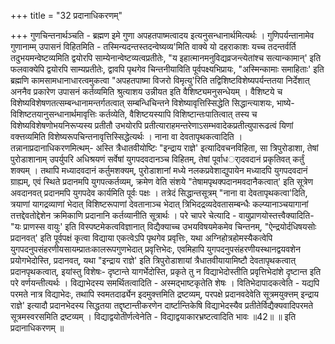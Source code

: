 +++
title = "32 प्रदानाधिकरणम्"

+++
गुणचिन्तनार्थञ्चति - ब्रह्मण इमे गुणा अपहतपाष्मत्वादय इत्यनुसन्धानार्थमित्यर्थः । गुणिपर्यन्तानामेव गुणानाम्म् उपासनं विहितमिति - तस्मिन्यदन्तस्तदन्वेष्यव्य'मिति वाक्ये यो दहराकाशः यच्च तदन्तर्वर्ति तदुभयमन्वेष्टव्यमिति द्वयोरपि साम्येनान्वेष्टव्यत्वप्रतीतेः, "य इहात्मानमनुविद्यव्रजन्त्येतांश्च सत्यान्कामान्' इति फलवाक्येपि द्वयोरपि साम्यप्रतीतेः, द्वावपि पृथगेव चिन्तनीयाविति पूर्वपक्ष्यभिप्रायः, "अस्मिन्कामाः समाहिताः' इति ब्रह्मणि कामसामधानाधारत्वमुकत्वा "अपहतपाष्मा विजरो विमृत्यु'रिति तद्विशिष्टविशेष्यपर्यन्ततया निर्देशात् अननैव प्रकारेण उपासनं कर्तव्यमिति श्रुत्याशय उन्नीयत इति वैशिष्ट्यमनुसन्धेयम् । वैशिष्टये च विशेष्यविशेषणतत्सम्बन्धानामन्तर्गतत्वात् सम्बन्धिचिन्तने विशेष्यावृत्तिस्सिद्धेति सिद्धान्त्याशयः, भाष्ये- विशिष्टतयानुसन्धानार्थमावृत्तिः कर्तव्येति, वैशिष्टयस्यापि विशिष्टान्तःपातित्वात् तस्य च विशेष्यविशेषणोभयनिरूप्यस्य प्रतीतौ उभयोरपि प्रतीत्याराहमन्तरेणाऽसम्भवादेकप्रतीत्युपारूढत्वं यिणां वक्त्तव्यमिति विशेष्यरूपचिन्तनावृत्तिस्सिद्धेत्यर्थः । नाना वा देवतापृथकत्वादिति । तन्नानाप्रदानाधिकरणमित्थम्- अस्ति त्रैधातवीयोष्टिः "इन्द्राय राज्ञे' इत्यादिवचनविहिता, सा त्रिपुरोडाशा, तेषां पुरोडाशानाम् उपर्युपरि अधिश्रयणं सर्वेषां युगपदवदानञ्च विहितम्, तेषां पूर्वाधर्ादवदानं प्रकृतिवत् कर्तुं शक्यम् । तथापि मध्यादवदानं कर्तुमशक्यम्, पुरोडाशानां मध्ये नलकप्रवेशाद्युपायेन मध्यादपि युगपदवदानं ग्राह्यम्, एवं स्थिते प्रदानमपि युगपत्कर्तव्यम्, क्रमेण वेति संशये "तेषामपृथक्पदानमवदानैकत्वात्' इति सूत्रेण अवदानवत् प्रदानमपि युगपदेव कार्यमिति पूर्वः पक्षः । तत्रेदं सिद्धान्तसूत्रम् "नाना वा देवतापृथकत्वा'दिति, त्रयाणां यागद्रव्याणां भेदात् विशिष्टरूपाणां देवतानाञ्च भेदात् त्रिभिदद्रव्यदेवतासम्बन्धैः कल्प्यानाञ्चयागानां तत्तद्देवतोद्देशेन क्रमिकाणि प्रदानानि कर्तव्यानीति सूत्रार्थः । परे चापरे चेत्यादि - वायुप्राणयोस्तत्त्वैक्यादिति- "यः प्राणस्स वायुः' इति विस्पष्टमेकत्वविज्ञानात् विद्यैक्याच्च उभयविषयमेकमेव चिन्तनम्, "ऐन्द्रयोर्दधिषयसोः प्रदानवत्' इति पूर्वपक्षं कृत्वा विद्याया एकत्वेऽपि पृथगेव प्रवृत्तिः, यथा अग्निहोत्रहोमस्यैकत्वेपि युगपदनुपसंहरणीयसायम्प्रातःकालरूपगुणभेदात् प्रवृत्तिभेदः, एवमिहापि युगपदनुपसंहरणीयस्थानद्वयवशेन प्रयोगभेदोस्ति, प्रदानवत्, यथा "इन्द्राय राज्ञे' इति त्रिपुरोडाशायां त्रैधातवीयायामिष्टौ देवतापृथकत्वात् प्रदानपृथकत्वात्, इयांस्तु विशेषः- दृष्टान्ते यागर्भेदोस्ति, प्रकृते तु न विद्याभेदोस्तीति प्रवृत्तिभेदांशे दृष्टान्त इति परे वर्णयन्तीत्यर्थः । विद्याभेदस्य समर्थितत्वादिति - अस्मद्भाष्टकृतेति शेषः । वितिभेदापादकत्वेति - यद्यपि परमते नात्र विद्याभेदः, तथापि स्वमतदार्ढ्येन इदमुक्त्तमिति द्रष्टव्यम्, परपक्षे प्रदानवदेवेति सूत्रमयुक्त्तम् इन्द्राय राज्ञे' इत्यादौ प्रदानभेदस्य सिद्धतया तद्दृष्टान्तीकरणेन दार्ष्टान्तिकेषि विद्याभेदस्यैव प्रतीतेर्विद्यैक्यवादिपरमते सूत्रमस्वरसमिति द्रष्टव्यम् । विद्याद्वयोतीर्णत्वेनेति - विद्याद्वयाकारभ्रष्टत्वादिति भावः ॥42॥ ॥ इति प्रदानाधिकरणम् ॥